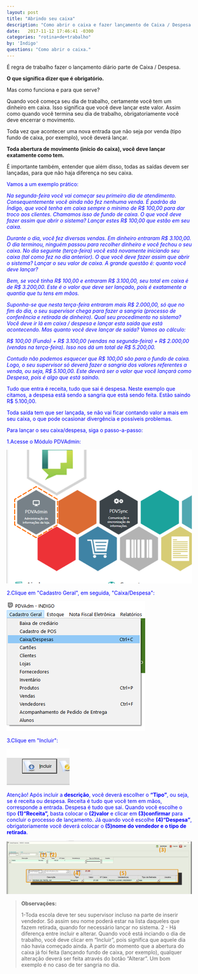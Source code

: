 ```yaml
---
layout: post
title: "Abrindo seu caixa"
description: "Como abrir o caixa e fazer lançamento de Caixa / Despesa."
date:   2017-11-12 17:46:41 -0300
categories: "rotina+de+trabalho"
by: 'Indigo'
questions: "Como abrir o caixa."
---
```


É regra de trabalho fazer o lançamento diário parte de Caixa / Despesa.

**O que significa dizer que é obrigatório.**

Mas como funciona e para que serve?

Quando você começa seu dia de trabalho, certamente você tem um dinheiro em caixa. Isso significa que você deve lançar este valor. Assim como quando você termina seu dia de trabalho, obrigatoriamente você deve encerrar o movimento.

Toda vez que acontecer uma nova entrada que não seja por venda (tipo fundo de caixa, por exemplo), você deverá lançar.

**Toda abertura de movimento (início do caixa), você deve lançar exatamente como tem.**

É importante também, entender que além disso, todas as saídas devem ser lançadas, para que não haja diferença no seu caixa.

<span style="color:blue">
Vamos a um exemplo prático:

*Na segunda-feira você vai começar seu primeiro dia de atendimento. Consequentemente você ainda não fez nenhuma venda. É padrão da Índigo, que você tenha em caixa sempre o mínimo de R$ 100,00 para dar troco aos clientes. Chamamos isso de fundo de caixa. O que você deve fazer assim que abrir o sistema? Lançar estes R$ 100,00 que estão em seu caixa.*


*Durante o dia, você fez diversas vendas. Em dinheiro entraram R$ 3.100,00. O dia terminou, ninguém passou para recolher dinheiro e você fechou o seu caixa. No dia seguinte (terça-feira) você está novamente iniciando seu caixa (tal como fez no dia anterior). O que você deve fazer assim que abrir o sistema? Lançar o seu valor de caixa. A grande questão é: quanto você deve lançar?*

*Bem, se você tinha R$ 100,00 e entraram R$ 3.100,00, seu total em caixa é de R$ 3.200,00. Este é o valor que deve ser lançado, pois é exatamente a quantia que tu tens em mãos.*

*Suponha-se que nesta terça-feira entraram mais R$ 2.000,00, só que no fim do dia, o seu supervisor chega para fazer a sangria (processo de conferência e retirada de dinheiro). Qual seu procedimento no sistema? Você deve ir lá em caixa / despesa e lançar esta saída que está acontecendo. Mas quanto você deve lançar de saída? Vamos ao cálculo:*

*R$ 100,00 (Fundo) + R$ 3.100,00 (vendas na segunda-feira) + R$ 2.000,00 (vendas na terça-feira). Isso nos dá um total de R$ 5.200,00.*

*Contudo não podemos esquecer que R$ 100,00 são para o fundo de caixa. Logo, o seu supervisor só deverá fazer a sangria dos valores referentes a venda, ou seja, R$ 5.100,00. Este deverá ser o valor que você lançará como Despesa, pois é algo que está saindo.*
</span>

Tudo que entra é receita, tudo que sai é despesa. Neste exemplo que citamos, a despesa está sendo a sangria que está sendo feita. Estão saindo R$ 5.100,00.

Toda saída tem que ser lançada, se não vai ficar contando valor a mais em seu caixa, o que pode ocasionar divergência e possíveis problemas.

Para lançar o seu caixa/despesa, siga o passo-a-passo:

1.Acesse o Módulo PDVAdmin:

  ![](../../assets/img/rotinadetrabalho/-01/01.png)

2.Clique em "Cadastro Geral", em seguida, "Caixa/Despesa":

  ![](../../assets/img/rotinadetrabalho/-01/02.png)

3.Clique em "Incluir":

  ![](../../assets/img/rotinadetrabalho/-01/03.png)

Atenção! Após incluir a **descrição**, você deverá escolher o **“Tipo”**, ou seja, se é receita ou despesa. Receita é tudo que você tem em mãos, corresponde a entrada. Despesa é tudo que sai. Quando você escolhe o tipo **(1)“Receita”,** basta colocar o **(2)valor** e clicar em **(3)confirmar** para concluir o processo de lançamento. Já quando você escolhe **(4)“Despesa”**, obrigatoriamente você deverá colocar o **(5)nome do vendedor e o tipo de retirada**.

 ![](../../assets/img/rotinadetrabalho/-01/04.png)

>
>**Observações:**
>
>1-Toda escola deve ter seu supervisor incluso na parte de inserir vendedor. Só assim seu nome poderá estar na lista daqueles que fazem retirada, quando for necessário lançar no sistema.
>2 - Há diferença entre incluir e alterar. Quando você está inciando o dia de trabalho, você deve clicar em “Incluir”, pois significa que aquele dia não havia começado ainda. À partir do momento que a abertura do caixa já foi feita (lançando fundo de caixa, por exemplo), qualquer alteração deverá ser feita através do botão “Alterar”. Um bom exemplo é no caso de ter sangria no dia.
